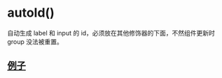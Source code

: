 # autoId()

自动生成 label 和 input 的 id，必须放在其他修饰器的下面，不然组件更新时 group 没法被重置。

## [例子](http://git.che3bao.com/autobots/prime-desktop/blob/be962df1/src%2Fcontainers%2FSetting%2FChannel%2FEditModal%2FForm.js#L32-33)
